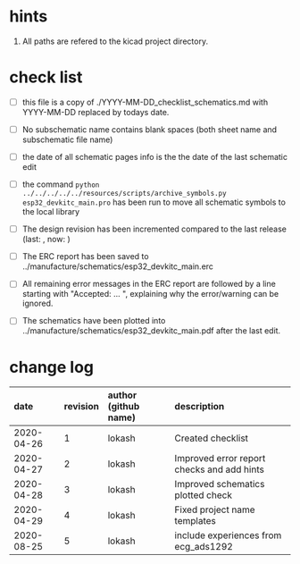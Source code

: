 # hints
1. All paths are refered to the kicad project directory.

# check list

- [ ] this file is a copy of ./YYYY-MM-DD_checklist_schematics.md with YYYY-MM-DD replaced by todays date.
- [ ] No subschematic name contains blank spaces (both sheet name and subschematic file name)
- [ ] the date of all schematic pages info is the the date of the last schematic edit
- [ ] the command `python ../../../../../resources/scripts/archive_symbols.py esp32_devkitc_main.pro` has been run to move all schematic symbols to the local library
- [ ] The design revision has been incremented compared to the last release (last: , now: )
- [ ] The ERC report has been saved to ../manufacture/schematics/esp32_devkitc_main.erc
- [ ] All remaining error messages in the ERC report are followed by a line starting with "Accepted: ... ", explaining why the error/warning can be ignored.
- [ ] The schematics have been plotted into ../manufacture/schematics/esp32_devkitc_main.pdf after the last edit.


# change log

| date       | revision | author (github name) | description                                |
|:-----------|:---------|:---------------------|:-------------------------------------------|
| 2020-04-26 | 1        | lokash               | Created checklist                          |
| 2020-04-27 | 2        | lokash               | Improved error report checks and add hints |
| 2020-04-28 | 3        | lokash               | Improved schematics plotted check          |
| 2020-04-29 | 4        | lokash               | Fixed project name templates               |
| 2020-08-25 | 5        | lokash               | include experiences from ecg_ads1292       |